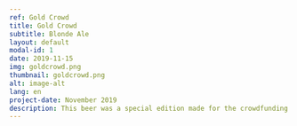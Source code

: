 ```yaml
---
ref: Gold Crowd
title: Gold Crowd
subtitle: Blonde Ale
layout: default
modal-id: 1
date: 2019-11-15
img: goldcrowd.png
thumbnail: goldcrowd.png
alt: image-alt
lang: en
project-date: November 2019
description: This beer was a special edition made for the crowdfunding campaing. It's a Blonde Ale with Golding and Nugget organic hops from our garden.
---
```


